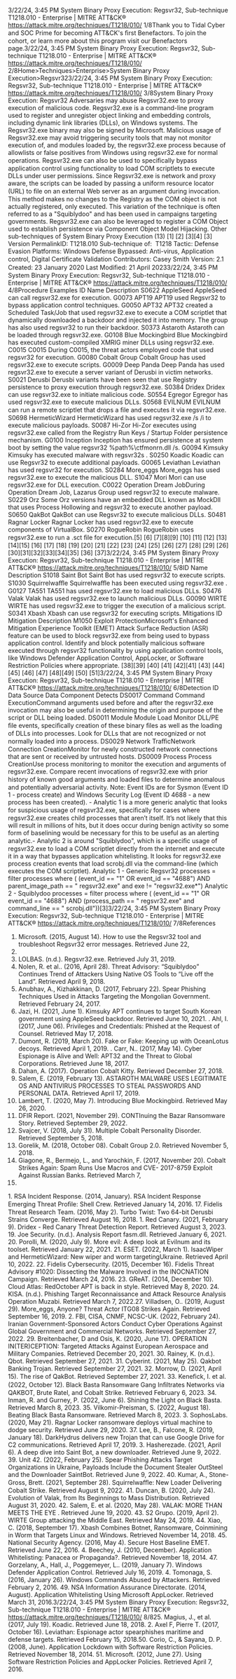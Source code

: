 3/22/24, 3:45 PM System Binary Proxy Execution: Regsvr32, Sub-technique T1218.010 - Enterprise | MITRE ATT&CK®
https://attack.mitre.org/techniques/T1218/010/ 1/8Thank you to Tidal Cyber and SOC Prime for becoming ATT&CK's ﬁrst Benefactors. To join the cohort, or learn more about this program visit our
Benefactors page.3/22/24, 3:45 PM System Binary Proxy Execution: Regsvr32, Sub-technique T1218.010 - Enterprise | MITRE ATT&CK®
https://attack.mitre.org/techniques/T1218/010/ 2/8Home>Techniques>Enterprise>System Binary Proxy Execution>Regsvr323/22/24, 3:45 PM System Binary Proxy Execution: Regsvr32, Sub-technique T1218.010 - Enterprise | MITRE ATT&CK®
https://attack.mitre.org/techniques/T1218/010/ 3/8System Binary Proxy Execution: Regsvr32
Adversaries may abuse Regsvr32.exe to proxy execution of malicious code. Regsvr32.exe is a command-line program used to register and
unregister object linking and embedding controls, including dynamic link libraries (DLLs), on Windows systems. The Regsvr32.exe binary
may also be signed by Microsoft. 
Malicious usage of Regsvr32.exe may avoid triggering security tools that may not monitor execution of, and modules loaded by, the
regsvr32.exe process because of allowlists or false positives from Windows using regsvr32.exe for normal operations. Regsvr32.exe can
also be used to speciﬁcally bypass application control using functionality to load COM scriptlets to execute DLLs under user permissions.
Since Regsvr32.exe is network and proxy aware, the scripts can be loaded by passing a uniform resource locator (URL) to ﬁle on an external
Web server as an argument during invocation. This method makes no changes to the Registry as the COM object is not actually registered,
only executed. This variation of the technique is often referred to as a "Squiblydoo" and has been used in campaigns targeting
governments. 
Regsvr32.exe can also be leveraged to register a COM Object used to establish persistence via Component Object Model Hijacking. Other sub-techniques of System Binary Proxy Execution (13)
[1]
[2]
[3][4]
[3]
Version PermalinkID: T1218.010
Sub-technique of:  T1218
 
Tactic: Defense Evasion
 
Platforms: Windows
 
Defense Bypassed: Anti-virus, Application control, Digital Certiﬁcate Validation
Contributors: Casey Smith
Version: 2.1
Created: 23 January 2020
Last Modiﬁed: 21 April 20233/22/24, 3:45 PM System Binary Proxy Execution: Regsvr32, Sub-technique T1218.010 - Enterprise | MITRE ATT&CK®
https://attack.mitre.org/techniques/T1218/010/ 4/8Procedure Examples
ID Name Description
S0622 AppleSeed AppleSeed can call regsvr32.exe for execution.
G0073 APT19 APT19 used Regsvr32 to bypass application control techniques.
G0050 APT32 APT32 created a Scheduled Task/Job that used regsvr32.exe to execute a COM scriptlet that
dynamically downloaded a backdoor and injected it into memory. The group has also used regsvr32 to
run their backdoor.
S0373 Astaroth Astaroth can be loaded through regsvr32.exe.
G0108 Blue Mockingbird Blue Mockingbird has executed custom-compiled XMRIG miner DLLs using regsvr32.exe.
C0015 C0015 During C0015, the threat actors employed code that used regsvr32 for execution.
G0080 Cobalt Group Cobalt Group has used regsvr32.exe to execute scripts.
G0009 Deep Panda Deep Panda has used regsvr32.exe to execute a server variant of Derusbi in victim networks.
S0021 Derusbi Derusbi variants have been seen that use Registry persistence to proxy execution through regsvr32.exe.
S0384 Dridex Dridex can use regsvr32.exe to initiate malicious code.
S0554 Egregor Egregor has used regsvr32.exe to execute malicious DLLs.
S0568 EVILNUM EVILNUM can run a remote scriptlet that drops a ﬁle and executes it via regsvr32.exe.
S0698 HermeticWizard HermeticWizard has used regsvr32.exe /s /i to execute malicious payloads.
S0087 Hi-Zor Hi-Zor executes using regsvr32.exe called from the Registry Run Keys / Startup Folder persistence
mechanism.
G0100 Inception Inception has ensured persistence at system boot by setting the value regsvr32 %path%\ctfmonrn.dll
/s.
G0094 Kimsuky Kimsuky has executed malware with regsvr32s .
S0250 Koadic Koadic can use Regsvr32 to execute additional payloads.
G0065 Leviathan Leviathan has used regsvr32 for execution.
S0284 More\_eggs More\_eggs has used regsvr32.exe to execute the malicious DLL.
S1047 Mori Mori can use regsvr32.exe for DLL execution.
C0022 Operation Dream
JobDuring Operation Dream Job, Lazarus Group used regsvr32 to execute malware.
S0229 Orz Some Orz versions have an embedded DLL known as MockDll that uses Process Hollowing and
regsvr32 to execute another payload.
S0650 QakBot QakBot can use Regsvr32 to execute malicious DLLs.
S0481 Ragnar Locker Ragnar Locker has used regsvr32.exe to execute components of VirtualBox.
S0270 RogueRobin RogueRobin uses regsvr32.exe to run a .sct ﬁle for execution.[5]
[6]
[7][8][9]
[10]
[11]
[12]
[13][14][15]
[16]
[17]
[18]
[19]
[20]
[21]
[22]
[23]
[24]
[25]
[26]
[27]
[28]
[29]
[26]
[30][31][32][33][34][35]
[36]
[37]3/22/24, 3:45 PM System Binary Proxy Execution: Regsvr32, Sub-technique T1218.010 - Enterprise | MITRE ATT&CK®
https://attack.mitre.org/techniques/T1218/010/ 5/8ID Name Description
S1018 Saint Bot Saint Bot has used regsvr32 to execute scripts.
S1030 Squirrelwaﬄe Squirrelwaﬄe has been executed using regsvr32.exe .
G0127 TA551 TA551 has used regsvr32.exe to load malicious DLLs.
S0476 Valak Valak has used regsvr32.exe to launch malicious DLLs.
G0090 WIRTE WIRTE has used regsvr32.exe to trigger the execution of a malicious script.
S0341 Xbash Xbash can use regsvr32 for executing scripts.
Mitigations
ID Mitigation Description
M1050 Exploit
ProtectionMicrosoft's Enhanced Mitigation Experience Toolkit (EMET) Attack Surface Reduction (ASR) feature can be
used to block regsvr32.exe from being used to bypass application control. Identify and block potentially
malicious software executed through regsvr32 functionality by using application control tools, like
Windows Defender Application Control, AppLocker, or Software Restriction Policies where
appropriate. [38][39]
[40]
[41]
[42][41]
[43]
[44]
[45]
[46]
[47] [48][49] [50]
[51]3/22/24, 3:45 PM System Binary Proxy Execution: Regsvr32, Sub-technique T1218.010 - Enterprise | MITRE ATT&CK®
https://attack.mitre.org/techniques/T1218/010/ 6/8Detection
ID Data Source Data Component Detects
DS0017 Command Command
ExecutionCommand arguments used before and after the regsvr32.exe invocation may also be
useful in determining the origin and purpose of the script or DLL being loaded. 
DS0011 Module Module Load Monitor DLL/PE ﬁle events, speciﬁcally creation of these binary ﬁles as well as the
loading of DLLs into processes. Look for DLLs that are not recognized or not normally
loaded into a process.
DS0029 Network TraﬃcNetwork
Connection
CreationMonitor for newly constructed network connections that are sent or received by untrusted
hosts.
DS0009 Process Process
CreationUse process monitoring to monitor the execution and arguments of regsvr32.exe.
Compare recent invocations of regsvr32.exe with prior history of known good arguments
and loaded ﬁles to determine anomalous and potentially adversarial activity.
Note: Event IDs are for Sysmon (Event ID 1 - process create) and Windows Security Log
(Event ID 4688 - a new process has been created). - Analytic 1 is a more generic analytic
that looks for suspicious usage of regsvr32.exe, speciﬁcally for cases where regsvr32.exe
creates child processes that aren’t itself. It’s not likely that this will result in millions of
hits, but it does occur during benign activity so some form of baselining would be
necessary for this to be useful as an alerting analytic.- Analytic 2 is around "Squiblydoo",
which is a speciﬁc usage of regsvr32.exe to load a COM scriptlet directly from the
internet and execute it in a way that bypasses application whitelisting. It looks for
regsvr32.exe process creation events that load scrobj.dll via the command-line (which
executes the COM scriptlet).
Analytic 1 - Generic Regsvr32
processes = filter processes where ( (event\_id == "1" OR event\_id ==
"4688") AND parent\_image\_path == " regsvr32.exe" and exe !=
"regsvr32.exe\*")
Analytic 2 - Squiblydoo
processes = filter process where ( (event\_id == "1" OR event\_id == "4688")
AND (process\_path == " regsvr32.exe" and command\_line == " scrobj.dll"))[3]3/22/24, 3:45 PM System Binary Proxy Execution: Regsvr32, Sub-technique T1218.010 - Enterprise | MITRE ATT&CK®
https://attack.mitre.org/techniques/T1218/010/ 7/8References
1. Microsoft. (2015, August 14). How to use the Regsvr32 tool
and troubleshoot Regsvr32 error messages. Retrieved June 22,
2016.
2. LOLBAS. (n.d.). Regsvr32.exe. Retrieved July 31, 2019.
3. Nolen, R. et al.. (2016, April 28). Threat Advisory: “Squiblydoo”
Continues Trend of Attackers Using Native OS Tools to “Live
off the Land”. Retrieved April 9, 2018.
4. Anubhav, A., Kizhakkinan, D. (2017, February 22). Spear
Phishing Techniques Used in Attacks Targeting the Mongolian
Government. Retrieved February 24, 2017.
5. Jazi, H. (2021, June 1). Kimsuky APT continues to target
South Korean government using AppleSeed backdoor.
Retrieved June 10, 2021.
 . Ahl, I. (2017, June 06). Privileges and Credentials: Phished at
the Request of Counsel. Retrieved May 17, 2018.
7. Dumont, R. (2019, March 20). Fake or Fake: Keeping up with
OceanLotus decoys. Retrieved April 1, 2019.
 . Carr, N.. (2017, May 14). Cyber Espionage is Alive and Well:
APT32 and the Threat to Global Corporations. Retrieved June
18, 2017.
9. Dahan, A. (2017). Operation Cobalt Kitty. Retrieved December
27, 2018.
10. Salem, E. (2019, February 13). ASTAROTH MALWARE USES
LEGITIMATE OS AND ANTIVIRUS PROCESSES TO STEAL
PASSWORDS AND PERSONAL DATA. Retrieved April 17, 2019.
11. Lambert, T. (2020, May 7). Introducing Blue Mockingbird.
Retrieved May 26, 2020.
12. DFIR Report. (2021, November 29). CONTInuing the Bazar
Ransomware Story. Retrieved September 29, 2022.
13. Svajcer, V. (2018, July 31). Multiple Cobalt Personality
Disorder. Retrieved September 5, 2018.
14. Gorelik, M. (2018, October 08). Cobalt Group 2.0. Retrieved
November 5, 2018.
15. Giagone, R., Bermejo, L., and Yarochkin, F. (2017, November
20). Cobalt Strikes Again: Spam Runs Use Macros and CVE-
2017-8759 Exploit Against Russian Banks. Retrieved March 7,
2019.
1 . RSA Incident Response. (2014, January). RSA Incident
Response Emerging Threat Proﬁle: Shell Crew. Retrieved
January 14, 2016.
17. Fidelis Threat Research Team. (2016, May 2). Turbo Twist:
Two 64-bit Derusbi Strains Converge. Retrieved August 16,
2018.
1 . Red Canary. (2021, February 9). Dridex - Red Canary Threat
Detection Report. Retrieved August 3, 2023.
19. Joe Security. (n.d.). Analysis Report fasm.dll. Retrieved
January 6, 2021.
20. Porolli, M. (2020, July 9). More evil: A deep look at Evilnum
and its toolset. Retrieved January 22, 2021.
21. ESET. (2022, March 1). IsaacWiper and HermeticWizard: New
wiper and worm targetingUkraine. Retrieved April 10, 2022.
22. Fidelis Cybersecurity. (2015, December 16). Fidelis Threat
Advisory #1020: Dissecting the Malware Involved in the
INOCNATION Campaign. Retrieved March 24, 2016.
23. GReAT. (2014, December 10). Cloud Atlas: RedOctober APT is
back in style. Retrieved May 8, 2020.
24. KISA. (n.d.). Phishing Target Reconnaissance and Attack
Resource Analysis Operation Muzabi. Retrieved March 7,
2022.27. Villadsen, O.. (2019, August 29). More\_eggs, Anyone? Threat
Actor ITG08 Strikes Again. Retrieved September 16, 2019.
2 . FBI, CISA, CNMF, NCSC-UK. (2022, February 24). Iranian
Government-Sponsored Actors Conduct Cyber Operations
Against Global Government and Commercial Networks.
Retrieved September 27, 2022.
29. Breitenbacher, D and Osis, K. (2020, June 17). OPERATION
IN(TER)CEPTION: Targeted Attacks Against European
Aerospace and Military Companies. Retrieved December 20,
2021.
30. Rainey, K. (n.d.). Qbot. Retrieved September 27, 2021.
31. Cyberint. (2021, May 25). Qakbot Banking Trojan. Retrieved
September 27, 2021.
32. Morrow, D. (2021, April 15). The rise of QakBot. Retrieved
September 27, 2021.
33. Keneﬁck, I. et al. (2022, October 12). Black Basta Ransomware
Gang Inﬁltrates Networks via QAKBOT, Brute Ratel, and Cobalt
Strike. Retrieved February 6, 2023.
34. Inman, R. and Gurney, P. (2022, June 6). Shining the Light on
Black Basta. Retrieved March 8, 2023.
35. Vilkomir-Preisman, S. (2022, August 18). Beating Black Basta
Ransomware. Retrieved March 8, 2023.
3 . SophosLabs. (2020, May 21). Ragnar Locker ransomware
deploys virtual machine to dodge security. Retrieved June 29,
2020.
37. Lee, B., Falcone, R. (2019, January 18). DarkHydrus delivers
new Trojan that can use Google Drive for C2 communications.
Retrieved April 17, 2019.
3 . Hasherezade. (2021, April 6). A deep dive into Saint Bot, a new
downloader. Retrieved June 9, 2022.
39. Unit 42. (2022, February 25). Spear Phishing Attacks Target
Organizations in Ukraine, Payloads Include the Document
Stealer OutSteel and the Downloader SaintBot. Retrieved June
9, 2022.
40. Kumar, A., Stone-Gross, Brett. (2021, September 28).
Squirrelwaﬄe: New Loader Delivering Cobalt Strike. Retrieved
August 9, 2022.
41. Duncan, B. (2020, July 24). Evolution of Valak, from Its
Beginnings to Mass Distribution. Retrieved August 31, 2020.
42. Salem, E. et al. (2020, May 28). VALAK: MORE THAN MEETS
THE EYE . Retrieved June 19, 2020.
43. S2 Grupo. (2019, April 2). WIRTE Group attacking the Middle
East. Retrieved May 24, 2019.
44. Xiao, C. (2018, September 17). Xbash Combines Botnet,
Ransomware, Coinmining in Worm that Targets Linux and
Windows. Retrieved November 14, 2018.
45. National Security Agency. (2016, May 4). Secure Host Baseline
EMET. Retrieved June 22, 2016.
4 . Beechey, J. (2010, December). Application Whitelisting:
Panacea or Propaganda?. Retrieved November 18, 2014.
47. Gorzelany, A., Hall, J., Poggemeyer, L.. (2019, January 7).
Windows Defender Application Control. Retrieved July 16,
2019.
4 . Tomonaga, S. (2016, January 26). Windows Commands
Abused by Attackers. Retrieved February 2, 2016.
49. NSA Information Assurance Directorate. (2014, August).
Application Whitelisting Using Microsoft AppLocker. Retrieved
March 31, 2016.3/22/24, 3:45 PM System Binary Proxy Execution: Regsvr32, Sub-technique T1218.010 - Enterprise | MITRE ATT&CK®
https://attack.mitre.org/techniques/T1218/010/ 8/825. Magius, J., et al. (2017, July 19). Koadic. Retrieved June 18,
2018.
2 . Axel F, Pierre T. (2017, October 16). Leviathan: Espionage actor
spearphishes maritime and defense targets. Retrieved
February 15, 2018.50. Corio, C., & Sayana, D. P. (2008, June). Application Lockdown
with Software Restriction Policies. Retrieved November 18,
2014.
51. Microsoft. (2012, June 27). Using Software Restriction
Policies and AppLocker Policies. Retrieved April 7, 2016.